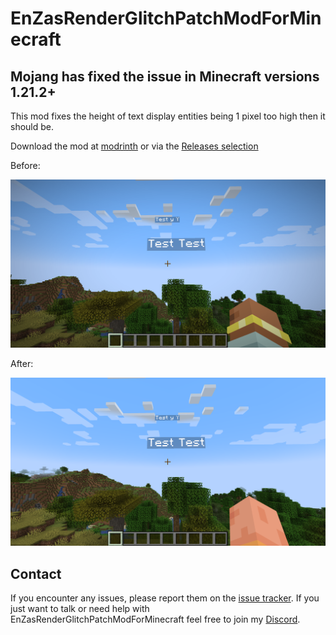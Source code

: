 # EnZasRenderGlitchPatchModForMinecraft

## Mojang has fixed the issue in Minecraft versions 1.21.2+

This mod fixes the height of text display entities being 1 pixel too high then it should be.

Download the mod at [modrinth](https://modrinth.com/mod/enzasrenderglitchpatchmodforminecraft) or via the [Releases selection](https://github.com/FlorianMichael/EnZasRenderGlitchPatchModForMinecraft/releases)

Before:

![before.png](.github/images/before.png)

After:

![after.png](.github/images/after.png)

## Contact
If you encounter any issues, please report them on the [issue tracker](https://github.com/FlorianMichael/EnZasRenderGlitchPatchModForMinecraft/issues). If you just want to talk or need help with EnZasRenderGlitchPatchModForMinecraft feel free to join my [Discord](https://discord.gg/BwWhCHUKDf).
